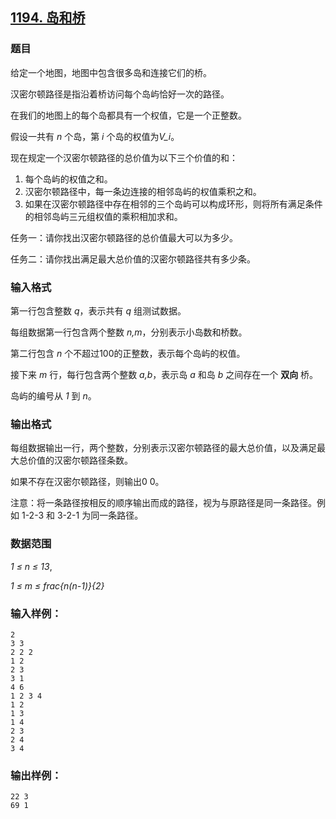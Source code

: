 ## [1194. 岛和桥](https://www.acwing.com/problem/content/1196/)

### 题目

给定一个地图，地图中包含很多岛和连接它们的桥。

汉密尔顿路径是指沿着桥访问每个岛屿恰好一次的路径。

在我们的地图上的每个岛都具有一个权值，它是一个正整数。

假设一共有 *n* 个岛，第 *i* 个岛的权值为*V_i*。

现在规定一个汉密尔顿路径的总价值为以下三个价值的和：

1. 每个岛屿的权值之和。
2. 汉密尔顿路径中，每一条边连接的相邻岛屿的权值乘积之和。
3. 如果在汉密尔顿路径中存在相邻的三个岛屿可以构成环形，则将所有满足条件的相邻岛屿三元组权值的乘积相加求和。

任务一：请你找出汉密尔顿路径的总价值最大可以为多少。

任务二：请你找出满足最大总价值的汉密尔顿路径共有多少条。

### 输入格式

第一行包含整数 *q*，表示共有 *q* 组测试数据。

每组数据第一行包含两个整数 *n,m*，分别表示小岛数和桥数。

第二行包含 *n* 个不超过100的正整数，表示每个岛屿的权值。

接下来 *m* 行，每行包含两个整数 *a,b*，表示岛 *a* 和岛 *b* 之间存在一个 **双向** 桥。

岛屿的编号从 *1* 到 *n*。

### 输出格式

每组数据输出一行，两个整数，分别表示汉密尔顿路径的最大总价值，以及满足最大总价值的汉密尔顿路径条数。

如果不存在汉密尔顿路径，则输出0 0。

注意：将一条路径按相反的顺序输出而成的路径，视为与原路径是同一条路径。例如 1-2-3 和 3-2-1 为同一条路径。

### 数据范围

*1 ≤ n ≤ 13*,

*1 ≤ m ≤ frac{n(n-1)}{2}*

### 输入样例：

```
2
3 3
2 2 2
1 2
2 3
3 1
4 6
1 2 3 4
1 2
1 3
1 4
2 3
2 4
3 4
```

### 输出样例：

```
22 3
69 1
```

